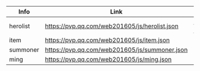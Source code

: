 |Info|Link||
|---|---|---|
|herolist|<https://pvp.qq.com/web201605/js/herolist.json>|https://pvp.qq.com/web201605/herodetail/+（ename）+.shtml|https://pvp.qq.com/web201605/herodetail/+（ename）+.shtml|
|item|<https://pvp.qq.com/web201605/js/item.json>|
|summoner|<https://pvp.qq.com/web201605/js/summoner.json>|
|ming|<https://pvp.qq.com/web201605/js/ming.json>|
